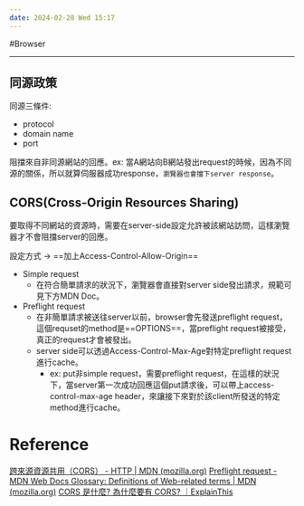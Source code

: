 ```yaml
---
date: 2024-02-28 Wed 15:17
---
```

#Browser

---

## 同源政策

同源三條件:
+ protocol
+ domain name
+ port

阻擋來自非同源網站的回應。ex: 當A網站向B網站發出request的時候，因為不同源的關係，所以就算伺服器成功response，`瀏覽器也會擋下server response`。

## CORS(Cross-Origin Resources Sharing)

要取得不同網站的資源時，需要在server-side設定允許被該網站訪問，這樣瀏覽器才不會阻擋server的回應。

設定方式 -> ==加上Access-Control-Allow-Origin==

+ Simple request
	+ 在符合簡單請求的狀況下，瀏覽器會直接對server side發出請求，規範可見下方MDN Doc。
+ Preflight request
	+ 在非簡單請求被送往server以前，browser會先發送preflight request，這個requset的method是==OPTIONS==，當preflight request被接受，真正的request才會被發出。
	+ server side可以透過Access-Control-Max-Age對特定preflight request進行cache。
		+ ex: put非simple request，需要preflight request，在這樣的狀況下，當server第一次成功回應這個put請求後，可以帶上access-control-max-age header，來讓接下來對於該client所發送的特定method進行cache。


# Reference

[跨來源資源共用（CORS） - HTTP | MDN (mozilla.org)](https://developer.mozilla.org/zh-TW/docs/Web/HTTP/CORS)
[Preflight request - MDN Web Docs Glossary: Definitions of Web-related terms | MDN (mozilla.org)](https://developer.mozilla.org/en-US/docs/Glossary/Preflight_request)
[CORS 是什麼? 為什麼要有 CORS? ｜ExplainThis](https://www.explainthis.io/zh-hant/swe/what-is-cors)